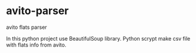 # avito-parser

avito flats parser

In this python project use BeautifulSoup library. 
Python scrypt make csv file with flats info from avito.
